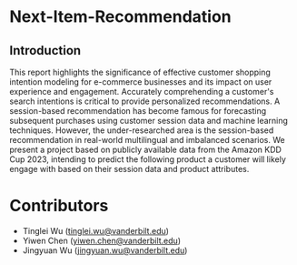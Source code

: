 # Next-Item-Recommendation

## Introduction

This report highlights the significance of effective customer shopping intention modeling for e-commerce businesses and its impact on user experience and engagement. Accurately comprehending a customer's search intentions is critical to provide personalized recommendations. A session-based recommendation has become famous for forecasting subsequent purchases using customer session data and machine learning techniques. However, the under-researched area is the session-based recommendation in real-world multilingual and imbalanced scenarios. We present a project based on publicly available data from the Amazon KDD Cup 2023, intending to predict the following product a customer will likely engage with based on their session data and product attributes.





# Contributors

- Tinglei Wu (tinglei.wu@vanderbilt.edu)
- Yiwen Chen (yiwen.chen@vanderbilt.edu)
- Jingyuan Wu (jingyuan.wu@vanderbilt.edu)
